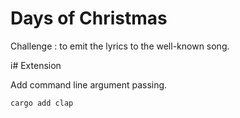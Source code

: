 # Days of Christmas

Challenge : to emit the lyrics to the well-known song.


i# Extension

Add command line argument passing.

`cargo add clap`



